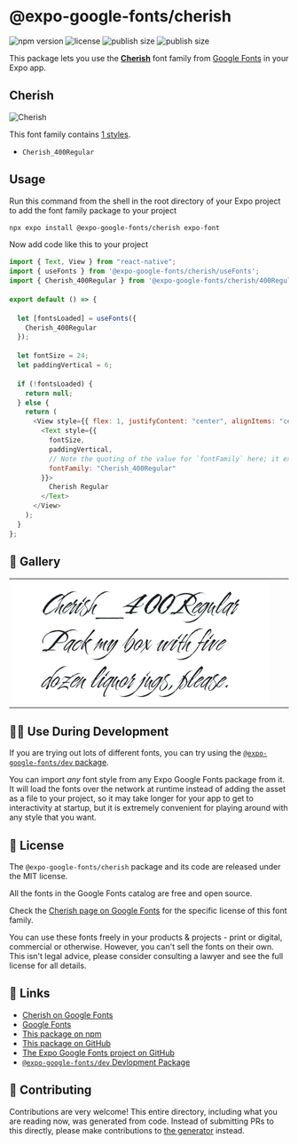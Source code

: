 # @expo-google-fonts/cherish

![npm version](https://flat.badgen.net/npm/v/@expo-google-fonts/cherish)
![license](https://flat.badgen.net/github/license/expo/google-fonts)
![publish size](https://flat.badgen.net/packagephobia/install/@expo-google-fonts/cherish)
![publish size](https://flat.badgen.net/packagephobia/publish/@expo-google-fonts/cherish)

This package lets you use the [**Cherish**](https://fonts.google.com/specimen/Cherish) font family from [Google Fonts](https://fonts.google.com/) in your Expo app.

## Cherish

![Cherish](./font-family.png)

This font family contains [1 styles](#-gallery).

- `Cherish_400Regular`

## Usage

Run this command from the shell in the root directory of your Expo project to add the font family package to your project

```sh
npx expo install @expo-google-fonts/cherish expo-font
```

Now add code like this to your project

```js
import { Text, View } from "react-native";
import { useFonts } from '@expo-google-fonts/cherish/useFonts';
import { Cherish_400Regular } from '@expo-google-fonts/cherish/400Regular';

export default () => {

  let [fontsLoaded] = useFonts({
    Cherish_400Regular
  });

  let fontSize = 24;
  let paddingVertical = 6;

  if (!fontsLoaded) {
    return null;
  } else {
    return (
      <View style={{ flex: 1, justifyContent: "center", alignItems: "center" }}>
        <Text style={{
          fontSize,
          paddingVertical,
          // Note the quoting of the value for `fontFamily` here; it expects a string!
          fontFamily: "Cherish_400Regular"
        }}>
          Cherish Regular
        </Text>
      </View>
    );
  }
};
```

## 🔡 Gallery


||||
|-|-|-|
|![Cherish_400Regular](./400Regular/Cherish_400Regular.ttf.png)||||


## 👩‍💻 Use During Development

If you are trying out lots of different fonts, you can try using the [`@expo-google-fonts/dev` package](https://github.com/expo/google-fonts/tree/master/font-packages/dev#readme).

You can import _any_ font style from any Expo Google Fonts package from it. It will load the fonts over the network at runtime instead of adding the asset as a file to your project, so it may take longer for your app to get to interactivity at startup, but it is extremely convenient for playing around with any style that you want.


## 📖 License

The `@expo-google-fonts/cherish` package and its code are released under the MIT license.

All the fonts in the Google Fonts catalog are free and open source.

Check the [Cherish page on Google Fonts](https://fonts.google.com/specimen/Cherish) for the specific license of this font family.

You can use these fonts freely in your products & projects - print or digital, commercial or otherwise. However, you can't sell the fonts on their own. This isn't legal advice, please consider consulting a lawyer and see the full license for all details.

## 🔗 Links

- [Cherish on Google Fonts](https://fonts.google.com/specimen/Cherish)
- [Google Fonts](https://fonts.google.com/)
- [This package on npm](https://www.npmjs.com/package/@expo-google-fonts/cherish)
- [This package on GitHub](https://github.com/expo/google-fonts/tree/master/font-packages/cherish)
- [The Expo Google Fonts project on GitHub](https://github.com/expo/google-fonts)
- [`@expo-google-fonts/dev` Devlopment Package](https://github.com/expo/google-fonts/tree/master/font-packages/dev)

## 🤝 Contributing

Contributions are very welcome! This entire directory, including what you are reading now, was generated from code. Instead of submitting PRs to this directly, please make contributions to [the generator](https://github.com/expo/google-fonts/tree/master/packages/generator) instead.

